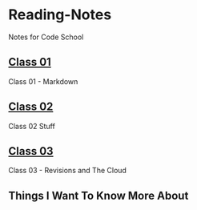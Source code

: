 # Reading-Notes
Notes for Code School

## [Class 01](/Reading-Notes/102/Class01)

Class 01 - Markdown

## [Class 02](/Reading-Notes/102/Class02)

Class 02 Stuff

## [Class 03](/Reading-Notes/102/Class03)

Class 03 -  Revisions and The Cloud

## Things I Want To Know More About




